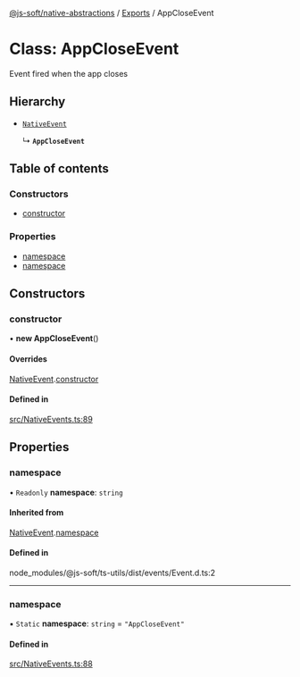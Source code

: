 [@js-soft/native-abstractions](../README.md) / [Exports](../modules.md) / AppCloseEvent

# Class: AppCloseEvent

Event fired when the app closes

## Hierarchy

-   [`NativeEvent`](NativeEvent.md)

    ↳ **`AppCloseEvent`**

## Table of contents

### Constructors

-   [constructor](AppCloseEvent.md#constructor)

### Properties

-   [namespace](AppCloseEvent.md#namespace)
-   [namespace](AppCloseEvent.md#namespace)

## Constructors

### constructor

• **new AppCloseEvent**()

#### Overrides

[NativeEvent](NativeEvent.md).[constructor](NativeEvent.md#constructor)

#### Defined in

[src/NativeEvents.ts:89](https://github.com/js-soft/ts-native-access/blob/68cf98a/packages/abstractions/src/NativeEvents.ts#L89)

## Properties

### namespace

• `Readonly` **namespace**: `string`

#### Inherited from

[NativeEvent](NativeEvent.md).[namespace](NativeEvent.md#namespace)

#### Defined in

node_modules/@js-soft/ts-utils/dist/events/Event.d.ts:2

---

### namespace

▪ `Static` **namespace**: `string` = `"AppCloseEvent"`

#### Defined in

[src/NativeEvents.ts:88](https://github.com/js-soft/ts-native-access/blob/68cf98a/packages/abstractions/src/NativeEvents.ts#L88)
